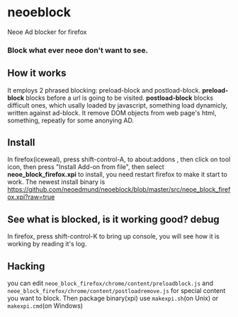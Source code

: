 neoeblock
=========

Neoe Ad blocker for firefox

### Block what ever neoe don't want to see.


How it works
-------------
It employs 2 phrased blocking: preload-block and postload-block.
**preload-block** blocks before a url is going to be visited.
**postload-block** blocks difficult ones, which usally loaded by javascript, something load dynamicly, written against ad-block. It remove DOM objects from web page's html, something, repeatly for some anonying AD.

Install 
-------------
In firefox(iceweal), press shift-control-A, to about:addons , then click on tool icon, then press "Install Add-on from file",
then select **neoe_block_firefox.xpi** to install, you need restart firefox to make it start to work.
The newest install binary is https://github.com/neoedmund/neoeblock/blob/master/src/neoe_block_firefox.xpi?raw=true

See what is blocked, is it working good? debug
-------------
In firefox, press shift-control-K to bring up console, you will see how it is working by reading it's log.

Hacking
-------------
you can edit `neoe_block_firefox/chrome/content/preloadblock.js` and  `neoe_block_firefox/chrome/content/postloadremove.js` for special content you want to block.
Then package binary(xpi) use `makexpi.sh`(on Unix) or `makexpi.cmd`(on Windows)


